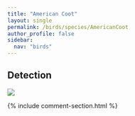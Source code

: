 ```yaml
---
title: "American Coot"
layout: single
permalink: /birds/species/AmericanCoot
author_profile: false
sidebar:
  nav: "birds"
---
```


<h2>Detection</h2>

<img src="https://beallen.github.io/DevelopmentWebsite/assets/images/birds/AmericanCoot/det.jpg">

{% include comment-section.html %}
